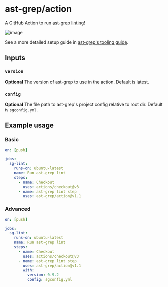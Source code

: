 # ast-grep/action

A GitHub Action to run [ast-grep](https://ast-grep.github.io/) [linting](https://ast-grep.github.io/guide/scan-project.html)!

![image](https://github.com/ast-grep/action/assets/2883231/52fe5914-5e43-4478-a7b2-fb0399f61dee)

See a more detailed setup guide in [ast-grep's tooling guide](https://ast-grep.github.io/guide/tooling-overview.html#use-ast-grep-in-github-action).

## Inputs

### `version`

**Optional** The version of ast-grep to use in the action. Default is latest.

### `config`

**Optional** The file path to ast-grep's project config relative to root dir. Default is `sgconfig.yml`.

## Example usage

### Basic

```yaml
on: [push]

jobs:
  sg-lint:
    runs-on: ubuntu-latest
    name: Run ast-grep lint
    steps:
      - name: Checkout
        uses: actions/checkout@v3
      - name: ast-grep lint step
        uses: ast-grep/action@v1.1
```

### Advanced

```yaml
on: [push]

jobs:
  sg-lint:
    runs-on: ubuntu-latest
    name: Run ast-grep lint
    steps:
      - name: Checkout
        uses: actions/checkout@v3
      - name: ast-grep lint step
        uses: ast-grep/action@v1.1
        with:
          version: 0.9.2
          config: sgconfig.yml
```
